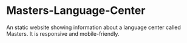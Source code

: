 # Masters-Language-Center
An static website showing information about a language center called Masters. It is responsive and mobile-friendly.
